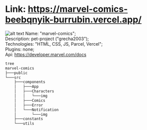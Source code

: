 # Link: https://marvel-comics-beebqnyik-burrubin.vercel.app/
![alt text](https://i.ibb.co/QrsVxB9/2022-03-06-133517.png)
Name: "marvel-comics";<br>
Description: pet-project ("grecha2003");<br>
Technologies: "HTML, CSS, JS, Parcel, Vercel";<br>
Plugins: none;<br>
Api: https://developer.marvel.com/docs
<br>
```txt
tree
marvel-comics
├───public
└───src
    ├───components
    │   ├───App
    │   ├───Characters
    │   │   └───img
    │   ├───Comics
    │   ├───Error
    │   └───Notification
    │       └───img
    ├───constants
    └───utils
